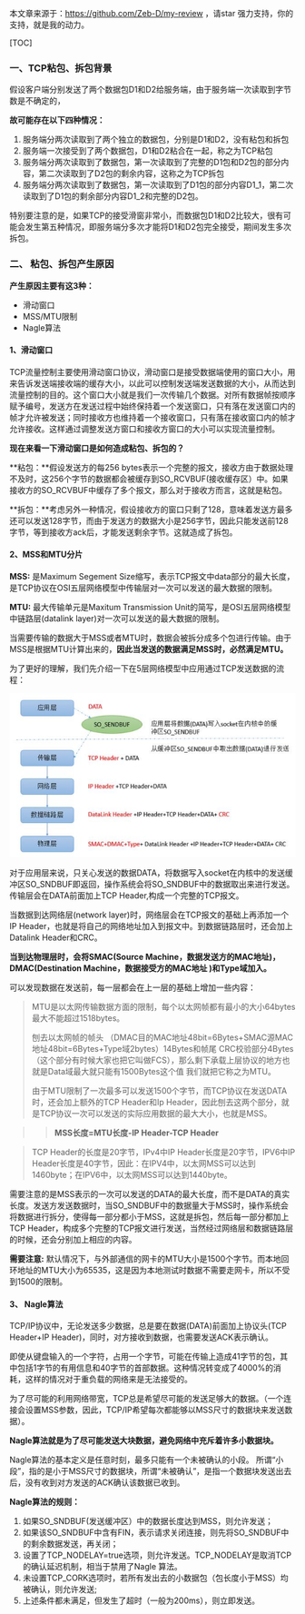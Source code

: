 本文章来源于：<https://github.com/Zeb-D/my-review> ，请star 强力支持，你的支持，就是我的动力。

[TOC]

### 一、TCP粘包、拆包背景

假设客户端分别发送了两个数据包D1和D2给服务端，由于服务端一次读取到字节数是不确定的，

**故可能存在以下四种情况：**

1. 服务端分两次读取到了两个独立的数据包，分别是D1和D2，没有粘包和拆包
2. 服务端一次接受到了两个数据包，D1和D2粘合在一起，称之为TCP粘包
3. 服务端分两次读取到了数据包，第一次读取到了完整的D1包和D2包的部分内容，第二次读取到了D2包的剩余内容，这称之为TCP拆包
4. 服务端分两次读取到了数据包，第一次读取到了D1包的部分内容D1_1，第二次读取到了D1包的剩余部分内容D1_2和完整的D2包。

特别要注意的是，如果TCP的接受滑窗非常小，而数据包D1和D2比较大，很有可能会发生第五种情况，即服务端分多次才能将D1和D2包完全接受，期间发生多次拆包。



### 二、 粘包、拆包产生原因

**产生原因主要有这3种：**

- 滑动窗口
- MSS/MTU限制
- Nagle算法

#### **1、滑动窗口**

TCP流量控制主要使用滑动窗口协议，滑动窗口是接受数据端使用的窗口大小，用来告诉发送端接收端的缓存大小，以此可以控制发送端发送数据的大小，从而达到流量控制的目的。这个窗口大小就是我们一次传输几个数据。对所有数据帧按顺序赋予编号，发送方在发送过程中始终保持着一个发送窗口，只有落在发送窗口内的帧才允许被发送；同时接收方也维持着一个接收窗口，只有落在接收窗口内的帧才允许接收。这样通过调整发送方窗口和接收方窗口的大小可以实现流量控制。

**现在来看一下滑动窗口是如何造成粘包、拆包的？**

**粘包：**假设发送方的每256 bytes表示一个完整的报文，接收方由于数据处理不及时，这256个字节的数据都会被缓存到SO_RCVBUF(接收缓存区）中。如果接收方的SO_RCVBUF中缓存了多个报文，那么对于接收方而言，这就是粘包。

**拆包：**考虑另外一种情况，假设接收方的窗口只剩了128，意味着发送方最多还可以发送128字节，而由于发送方的数据大小是256字节，因此只能发送前128字节，等到接收方ack后，才能发送剩余字节。这就造成了拆包。



#### **2、MSS和MTU分片**

**MSS:** 是Maximum Segement Size缩写，表示TCP报文中data部分的最大长度，是TCP协议在OSI五层网络模型中传输层对一次可以发送的最大数据的限制。

**MTU:** 最大传输单元是Maxitum Transmission Unit的简写，是OSI五层网络模型中链路层(datalink layer)对一次可以发送的最大数据的限制。

当需要传输的数据大于MSS或者MTU时，数据会被拆分成多个包进行传输。由于MSS是根据MTU计算出来的，**因此当发送的数据满足MSS时，必然满足MTU。**

为了更好的理解，我们先介绍一下在5层网络模型中应用通过TCP发送数据的流程：

![TCP发送数据的流程](../image/tcp-netty-fix.jpeg)



对于应用层来说，只关心发送的数据DATA，将数据写入socket在内核中的发送缓冲区SO_SNDBUF即返回，操作系统会将SO_SNDBUF中的数据取出来进行发送。传输层会在DATA前面加上TCP Header,构成一个完整的TCP报文。

当数据到达网络层(network layer)时，网络层会在TCP报文的基础上再添加一个IP Header，也就是将自己的网络地址加入到报文中。到数据链路层时，还会加上Datalink Header和CRC。

**当到达物理层时，会将SMAC(Source Machine，数据发送方的MAC地址)，DMAC(Destination Machine，数据接受方的MAC地址 )和Type域加入。**

可以发现数据在发送前，每一层都会在上一层的基础上增加一些内容：

> MTU是以太网传输数据方面的限制，每个以太网帧都有最小的大小64bytes最大不能超过1518bytes。
>
> 刨去以太网帧的帧头 （DMAC目的MAC地址48bit=6Bytes+SMAC源MAC地址48bit=6Bytes+Type域2bytes）14Bytes和帧尾 CRC校验部分4Bytes（这个部分有时候大家也把它叫做FCS），那么剩下承载上层协议的地方也就是Data域最大就只能有1500Bytes这个值 我们就把它称之为MTU。
>
> 由于MTU限制了一次最多可以发送1500个字节，而TCP协议在发送DATA时，还会加上额外的TCP Header和Ip Header，因此刨去这两个部分，就是TCP协议一次可以发送的实际应用数据的最大大小，也就是MSS。

> > **MSS长度=MTU长度-IP Header-TCP Header**

> TCP Header的长度是20字节，IPv4中IP Header长度是20字节，IPV6中IP Header长度是40字节，因此：在IPV4中，以太网MSS可以达到1460byte；在IPV6中，以太网MSS可以达到1440byte。

需要注意的是MSS表示的一次可以发送的DATA的最大长度，而不是DATA的真实长度。发送方发送数据时，当SO_SNDBUF中的数据量大于MSS时，操作系统会将数据进行拆分，使得每一部分都小于MSS，这就是拆包，然后每一部分都加上TCP Header，构成多个完整的TCP报文进行发送，当然经过网络层和数据链路层的时候，还会分别加上相应的内容。

**需要注意:** 默认情况下，与外部通信的网卡的MTU大小是1500个字节。而本地回环地址的MTU大小为65535，这是因为本地测试时数据不需要走网卡，所以不受到1500的限制。



#### **3、 Nagle算法**

TCP/IP协议中，无论发送多少数据，总是要在数据(DATA)前面加上协议头(TCP Header+IP Header)，同时，对方接收到数据，也需要发送ACK表示确认。

即使从键盘输入的一个字符，占用一个字节，可能在传输上造成41字节的包，其中包括1字节的有用信息和40字节的首部数据。这种情况转变成了4000%的消耗，这样的情况对于重负载的网络来是无法接受的。

为了尽可能的利用网络带宽，TCP总是希望尽可能的发送足够大的数据。（一个连接会设置MSS参数，因此，TCP/IP希望每次都能够以MSS尺寸的数据块来发送数据）。

**Nagle算法就是为了尽可能发送大块数据，避免网络中充斥着许多小数据块。**

Nagle算法的基本定义是任意时刻，最多只能有一个未被确认的小段。 所谓“小段”，指的是小于MSS尺寸的数据块，所谓“未被确认”，是指一个数据块发送出去后，没有收到对方发送的ACK确认该数据已收到。

**Nagle算法的规则：**

1. 如果SO_SNDBUF(发送缓冲区）中的数据长度达到MSS，则允许发送；
2. 如果该SO_SNDBUF中含有FIN，表示请求关闭连接，则先将SO_SNDBUF中的剩余数据发送，再关闭；
3. 设置了TCP_NODELAY=true选项，则允许发送。TCP_NODELAY是取消TCP的确认延迟机制，相当于禁用了Nagle 算法。
4. 未设置TCP_CORK选项时，若所有发出去的小数据包（包长度小于MSS）均被确认，则允许发送;
5. 上述条件都未满足，但发生了超时（一般为200ms），则立即发送。

